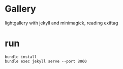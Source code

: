 # Gallery

lightgallery with jekyll and minimagick, reading exiftag

# run
    bundle install
    bundle exec jekyll serve --port 8060
